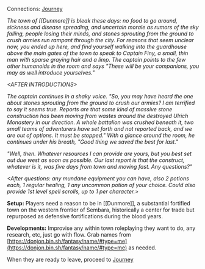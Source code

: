 Connections: [Journey](Journey.md)

_The town of [[Dunmore]] is bleak these days: no food to go around, sickness and disease spreading, and uncertain morale as rumors of the sky falling, people losing their minds, and stones sprouting from the ground to crush armies run rampant through the city. For reasons that seem unclear now, you ended up here, and find yourself walking into the guardhouse above the main gates of the town to speak to Captain Finy, a small, thin man with sparse graying hair and a limp. The captain points to the few other humanoids in the room and says "These will be your companions, you may as well introduce yourselves."_
 
_\<AFTER INTRODUCTIONS\>_
 
_The captain continues in a shaky voice. "So, you may have heard the one about stones sprouting from the ground to crush our armies? I am terrified to say it seems true. Reports are that some kind of massive stone construction has been moving from wastes around the destroyed Ulrich Monastery in our direction. A whole battalion was crushed beneath it, two small teams of adventurers have set forth and not reported back, and we are out of options. It must be stopped." With a glance around the room, he continues under his breath, "Good thing we saved the best for last."_
 
_"Well, then. Whatever resources I can provide are yours, but you best set out due west as soon as possible. Our last report is that the construct, whatever is it, was five days from town and moving fast. Any questions?"_
 
_\<After questions: any mundane equipment you can have, also 2 potions each, 1 regular healing, 1 any uncommon potion of your choice. Could also provide 1st level spell scrolls, up to 1 per character.\>_

**Setup:** Players need a reason to be in [[Dunmore]], a substantial fortified town on the western frontier of Sembara, historically a center for trade but repurposed as defensive fortifications during the blood years.

**Developments:** Improvise any within town roleplaying they want to do, any research, etc, just go with flow. Grab names from [https://donjon.bin.sh/fantasy/name/#type=me](https://donjon.bin.sh/fantasy/name/#type=me) as needed.
 
When they are ready to leave, proceed to [Journey](Journey.md)